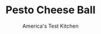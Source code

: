 ---
layout: ../../layouts/MarkdownPostLayout.astro
title: Pesto Cheese Ball
author: America's Test Kitchen
pubDate: 2023-03-15
description: "This recipe puts a new spin on a classic party snack."
image_url: https://res.cloudinary.com/hksqkdlah/image/upload/ar_1:1,c_fill,dpr_2.0,f_auto,fl_lossy.progressive.strip_profile,g_faces:auto,q_auto:low,w_344/6610_sfs-pestocheeseball0002-319758
tags: ["Appetizers","Cheese","Contest Recipes"]
calories: 2791
protein: 7
carbohydrates: 3
fats: 
fiber: 
ingredients: ["1 cup, lightly packed fresh basil leaves","1 cup, lightly packed baby spinach","1/2 cup, grated Pecorino Romano cheese","2 , garlic cloves, minced","2 tablespoons, olive oil","2 (8-ounce) packages, cream cheese, softened","8 ounces, goat cheese, softened","1/2 cup, toasted, chopped walnuts","1/2 cup, oil-packed sun-dried tomatoes, rinsed, patted dry, and chopped fine"]
serves: 12
time: "35 minutes, plus 4 hours chilling and 1 hour tempering"
instructions: ["Line 1-quart bowl with plastic wrap, leaving 4-inch overhang. Process basil, spinach, Pecorino, garlic, and oil in food processor until smooth. Stir cream cheese and goat cheese together in separate bowl until combined.","Spread one-third of cheese mixture on bottom of prepared bowl. Spread half of basil mixture evenly over cheese. Sprinkle with half of walnuts and half of tomatoes. Repeat with half of remaining cheese mixture and remaining basil mixture, walnuts, and tomatoes. Top with remaining cheese mixture. Fold plastic wrap over cheese ball and refrigerate until firm, at least 4 hours or up to 24 hours. Let sit at room temperature for 1 hour before serving."]
nutrition: ["146 mg Potassium","139 mg Phosphorus","129 mg Calcium","14 mg Magnesium","316 mg Sodium","21 g Fat","6 g Monounsaturated","1 g Polyunsaturated","5 mg Vitamin C","55 mg Cholesterol","11 g Saturated","11 µg Folate (food)","1 g Sugars","15 µg Vitamin K","39 g Water","3 g Carbs","11 µg Folate equivalent (total)","7 g Protein","210 µg Vitamin A","232 kcal Energy","2791 calories"]
notes: "“This recipe is a family favorite served when we watch the Pittsburgh Steelers football games with family and friends. When the Steelers win, we’re sure it’s because of the lucky dip.” Pecorino Romano is a hard sheep’s-milk cheese with a strong, tangy flavor. If you cannot find it, Parmesan can be substituted. Toast the nuts in a dry skillet over medium heat, shaking the pan occasionally, until golden and fragrant, about 5 minutes."
---